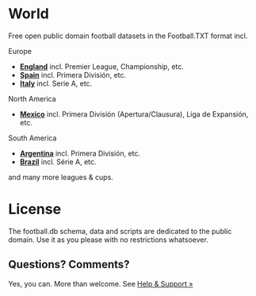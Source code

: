 # World 

Free open public domain football datasets in the Football.TXT format incl.

Europe
- [**England**](england) incl. Premier League, Championship, etc.
- [**Spain**](spain) incl. Primera División, etc.
- [**Italy**](italy) incl. Serie A, etc. 

North America
- [**Mexico**](mexico) incl. Primera División (Apertura/Clausura), Liga de Expansión, etc.


South America
- [**Argentina**](argentina) incl. Primera División, etc.
- [**Brazil**](brazil) incl. Série A, etc.


and many more leagues & cups.



# License


The football.db schema, data and scripts are dedicated to the public domain. Use it as you please with no restrictions whatsoever.


## Questions? Comments?

Yes, you can. More than welcome.
See [Help & Support »](https://github.com/openfootball/help)
